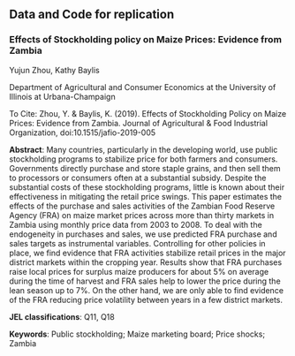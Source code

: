 ## Data and Code for replication 

### Effects of Stockholding policy on Maize Prices: Evidence from Zambia

Yujun Zhou, Kathy Baylis

Department of Agricultural and Consumer Economics at the University of Illinois at Urbana-Champaign

To Cite:
Zhou, Y. & Baylis, K. (2019). Effects of Stockholding Policy on Maize Prices: Evidence from Zambia. Journal of Agricultural & Food Industrial Organization, doi:10.1515/jafio-2019-005


**Abstract**: Many countries, particularly in the developing world, use public stockholding programs to stabilize price for both farmers and consumers.  Governments directly purchase and store staple grains, and then sell them to processors or consumers often at a substantial subsidy. Despite the substantial costs of these stockholding programs, little is known about their effectiveness in mitigating the retail price swings. This paper estimates the effects of the purchase and sales activities of the Zambian Food Reserve Agency (FRA) on maize market prices across more than thirty markets in Zambia using monthly price data from 2003 to 2008. To deal with the endogeneity in purchases and sales, we use predicted FRA purchase and sales targets as instrumental variables. Controlling for other policies in place, we find evidence that FRA activities stabilize retail prices in the major district markets within the cropping year. Results show that FRA purchases raise local prices for surplus maize producers for about 5% on average during the time of harvest and FRA sales help to lower the price during the lean season up to 7%. On the other hand, we are only able to find evidence of the FRA reducing price volatility between years in a few district markets.

**JEL classifications**: Q11, Q18

**Keywords**: Public stockholding; Maize marketing board; Price shocks; Zambia




